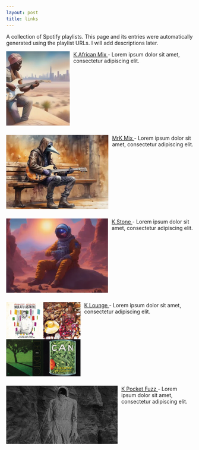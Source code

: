 ```yaml
---
layout: post
title: links
---
```


A collection of Spotify playlists. This page and its entries were automatically generated using the playlist URLs. I will add descriptions later.

<div style="float: left; clear: left; height: 225px; display: block;">
<a href="https://open.spotify.com/playlist/5IPCmzI4LZ6JkF1UXPNMeY">
  <img src="/assets/images/KAfricanMix.png" alt="K African Mix thumbnail" style="float: left; clear: left; margin-right: 10px; max-height: 200px; width: auto;"/>
</a>
<a href="https://open.spotify.com/playlist/5IPCmzI4LZ6JkF1UXPNMeY">
  K African Mix
</a> - Lorem ipsum dolor sit amet, consectetur adipiscing elit.
</div>

<div style="float: left; clear: left; height: 225px; display: block;">
<a href="https://open.spotify.com/playlist/13ahX5FXGbRZeVJ6Ohek4T?si=YuS36vnFQRKwKGD_UNUtQQ">
  <img src="/assets/images/MrKMix.png" alt="MrK Mix thumbnail" style="float: left; clear: left; margin-right: 10px; max-height: 200px; width: auto;"/>
</a>
<a href="https://open.spotify.com/playlist/13ahX5FXGbRZeVJ6Ohek4T?si=YuS36vnFQRKwKGD_UNUtQQ">
  MrK Mix
</a> - Lorem ipsum dolor sit amet, consectetur adipiscing elit.
</div>

<div style="float: left; clear: left; height: 225px; display: block;">
<a href="https://open.spotify.com/playlist/6sI29QfV7Y4E6lK8WIn81b">
  <img src="/assets/images/KStone.png" alt="K Stone thumbnail" style="float: left; clear: left; margin-right: 10px; max-height: 200px; width: auto;"/>
</a>
<a href="https://open.spotify.com/playlist/6sI29QfV7Y4E6lK8WIn81b">
  K Stone
</a> - Lorem ipsum dolor sit amet, consectetur adipiscing elit.
</div>

<div style="float: left; clear: left; height: 225px; display: block;">
<a href="https://open.spotify.com/playlist/3LL4KtMaku3ZJCvCocwrtA">
  <img src="/assets/images/KLounge.png" alt="K Lounge thumbnail" style="float: left; clear: left; margin-right: 10px; max-height: 200px; width: auto;"/>
</a>
<a href="https://open.spotify.com/playlist/3LL4KtMaku3ZJCvCocwrtA">
  K Lounge
</a> - Lorem ipsum dolor sit amet, consectetur adipiscing elit.
</div>

<div style="float: left; clear: left; height: 225px; display: block;">
<a href="https://open.spotify.com/playlist/4St58heOdVaFDgdolBxCwW">
  <img src="/assets/images/KPocketFuzz.png" alt="K Pocket Fuzz thumbnail" style="float: left; clear: left; margin-right: 10px; max-height: 200px; width: auto;"/>
</a>
<a href="https://open.spotify.com/playlist/4St58heOdVaFDgdolBxCwW">
  K Pocket Fuzz
</a> - Lorem ipsum dolor sit amet, consectetur adipiscing elit.
</div>

<div style="clear: both;"></div>